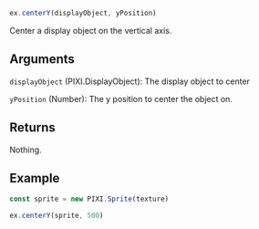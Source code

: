 ```js
ex.centerY(displayObject, yPosition)
```

Center a display object on the vertical axis.

## Arguments

`displayObject` (PIXI.DisplayObject): The display object to center

`yPosition` (Number): The y position to center the object on.

## Returns

Nothing.

## Example

```js
const sprite = new PIXI.Sprite(texture)

ex.centerY(sprite, 500)
```
